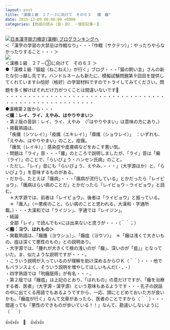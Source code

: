 ```yaml
---
layout: post
title: "漢検１級　２７－③に向けて　その６３ 　癘　癰"
date: 2015-12-09 00:00:00 +0900
categories: [熟語の読み（音・訓）　－個別記事－]
---
```


[![](/syuusyuu9701/assets/images/漢検１級-２７－③に向けて-その６３-癘-癰-br_c_3028_1.gif)](http://blog.with2.net/link.php?1659096:3028 "日本漢字能力検定(漢検) ブログランキングへ")[日本漢字能力検定(漢検) ブログランキングへ](http://blog.with2.net/link.php?1659096:3028)  
＜「漢字の学習の大禁忌は作輟なり」・・・「作輟（サクテツ）」：やったりやらなかったりすること・・・＞  
![](/syuusyuu9701/assets/images/漢検１級-２７－③に向けて-その６３-癘-癰-68b75c6c18f378670275c3af24e6e4a1.jpg)  
＜漢検１級　２７－③に向けて　その６３ ＞  
●「漢検１級『猫姐（ねこねえ）』が行く」ブログ・・・「猫の飼い主」さんの新たな引っ越し先です。ハンドルネームも新たに、模擬試験問題第９回目を提供してくれています👍恰好（格好）の学習材料ですのでトライしてみてください。問題を多く解けばそれだけ力がつくことは間違いないです👋  
・・・・・・・・・・・・・・・・・・・・・・・・・・・・・・・・・・・・・・・・・・・・・・・・・・・・・・・・  
●漢検第２版から・・・  
**＜癘：レイ、ライ、えやみ、はやりやまい＞**  
・第２版の音訓：レイ、ライ、えやみ　（「はやりやまい」は意味の方にあり。）  
・掲載熟語は、  
　「疾癘（シツレイ）」「疫癘（エキレイ）」「瘴癘（ショウレイ）」　：いずれも、「えやみ、はやりやまい」のこと。疫癘。  
　「癘気（レイキ）」：感染症や皮膚病などをおこす悪い気。  
・問題は「ライ」音・・・「瘻」のところで説明しましたが、「ライ」音は「癩（ライ）」のことで、「らいびょう・ハンセン氏病」のこと。  
・ただし、「レイ」音にも「らいびょう、えやみ、・・・」（大字源ほか）と、「らいびょう」を意味するものがある。  
・だから、たとえば「癘病」・・・「癘病が流行している」とかだったら「レイビョウ」、「癘病はらい病のことだ」とかだったら「レイビョウ・ライビョウ」と読む。  
　＊大字源では、前者は「レイビョウ」、後者は「ライビョウ」と振っている。  
　＊「癘人」（＝悪疾のこと。らい病のことと思われる。大漢和・字通所載。）・・・大漢和では「ライジン」、字通では「レイジン」。  
・結論  
　全部「レイ」で読んでも×には出来ないと思うが・・・（＾＾；）  
**＜癰：ヨウ、はれもの＞**  
・掲載熟語は、「癰腫（ヨウシュ）」、「癰疽（ヨウソ）」　＊「癰は浅くて大きいもの、疽は深くて悪性のもの」との説明あり。  
・大字源では、「腫れが大きくて根の浅いのが「癰」、深いのが「疽」」となっていた。ま、似たような説明ですが・・・。  
・こういう説明が入っているのが理解を助け深めるからＯＫ（＾＾）・・・他でもバランスよく、そういう説明を増やしてほしいもんだ(・。・)  
・四字熟語では「吮癰舐痔」が有名・・・。  
・第２版では「癰疽」は上記のとおり、「はれもの」の意だけですが、「癰を治療する者、医者」（大字源・漢字源）という意味もあるようです・・・孔子の説話の中に出てくる用語でもあるようですから、一応、頭にとどめておいた方が良いかも。「癰疽が行く」なんて文章があったら、医者のことですから（＾＾）・・・間違っても「悪性のできものが歩いている！！」なんて、勘違いしないように（＾＾）  
  
👍👍👍　🐑　👍👍👍  
  